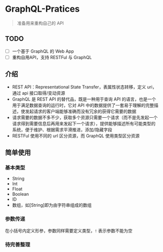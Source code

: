 # GraphQL-Pratices

> 准备用来重构自己的 API

## TODO

- [ ] 一个基于 GraphQL 的 Web App
- [ ] 重构自用API，支持 RESTFul 与 GraphQL

## 介绍

- REST API：Representational State Transfer，表属性状态转移，定义 uri，通过 api 接口取得/变动资源
- GraphQL 是 REST API 的替代品，既是一种用于查询 API 的语言，也是一个用于满足数据查询的运行时，它对 API 中的数据提供了一套易于理解的完整描述，使发起请求的客户端能够准确而没有冗余的获得它需要的数据
- 请求需要的数据不多不少，获取多个资源只需要一个请求（而不是先发起一个请求得到需要信息后再用来发起下一个请求），提供能够描述所有可能类型的系统，便于维护、根据需求平滑推进，添加/隐藏字段
- RESTFul 使用不同的 url 区分资源，而 GraphQL 使用类型区分资源

## 简单使用

### 基本类型

- String
- Int
- Float
- Boolean
- ID
- 数组，如[String]即为由字符串组成的数组

### 参数传递

在小括号内定义形参，参数同样需要定义类型，`!` 表示参数不能为空

### 待完善整理